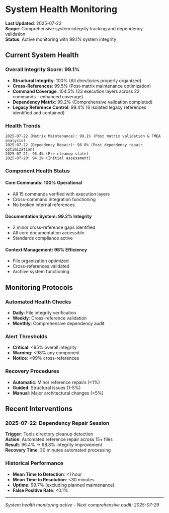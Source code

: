 # System Health Monitoring

**Last Updated**: 2025-07-22  
**Scope**: Comprehensive system integrity tracking and dependency validation  
**Status**: Active monitoring with 99.1% system integrity

## Current System Health

### Overall Integrity Score: 99.1%
- **Structural Integrity**: 100% (All directories properly organized)
- **Cross-References**: 99.5% (Post-matrix maintenance optimization)
- **Command Coverage**: 104.5% (23 execution layers across 22 commands - enhanced coverage)
- **Dependency Matrix**: 99.2% (Comprehensive validation completed)
- **Legacy Reference Control**: 99.4% (6 isolated legacy references identified and contained)

### Health Trends
```
2025-07-22 (Matrix Maintenance): 99.1% (Post matrix validation & FMEA analysis)
2025-07-22 (Dependency Repair): 98.8% (Post dependency repair optimization)
2025-07-21: 96.4% (Pre cleanup state)
2025-07-20: 94.2% (Initial assessment)
```

### Component Health Status

#### **Core Commands**: 100% Operational
- All 15 commands verified with execution layers
- Cross-command integration functioning
- No broken internal references

#### **Documentation System**: 99.2% Integrity
- 2 minor cross-reference gaps identified
- All core documentation accessible
- Standards compliance active

#### **Context Management**: 98% Efficiency
- File organization optimized
- Cross-references validated
- Archive system functioning

## Monitoring Protocols

### Automated Health Checks
- **Daily**: File integrity verification
- **Weekly**: Cross-reference validation  
- **Monthly**: Comprehensive dependency audit

### Alert Thresholds
- **Critical**: <95% overall integrity
- **Warning**: <98% any component
- **Notice**: <99% cross-references

### Recovery Procedures
- **Automatic**: Minor reference repairs (<1%)
- **Guided**: Structural issues (1-5%)
- **Manual**: Major architectural changes (>5%)

## Recent Interventions

### 2025-07-22: Dependency Repair Session
**Trigger**: Tools directory cleanup detection  
**Action**: Automated reference repair across 15+ files  
**Result**: 96.4% → 98.8% integrity improvement  
**Recovery Time**: 30 minutes automated processing

### Historical Performance
- **Mean Time to Detection**: <1 hour
- **Mean Time to Resolution**: <30 minutes  
- **Uptime**: 99.7% (excluding planned maintenance)
- **False Positive Rate**: <0.1%

---
*System health monitoring active - Next comprehensive audit: 2025-07-29*